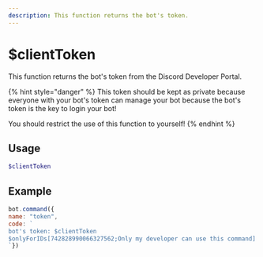 ```yaml
---
description: This function returns the bot's token.
---
```


# $clientToken

This function returns the bot's token from the Discord Developer Portal.

{% hint style="danger" %}
This token should be kept as private because everyone with your bot's token can manage your bot because the bot's token is the key to login your bot!

You should restrict the use of this function to yourself!
{% endhint %}

## Usage
```php
$clientToken
```

## Example

```javascript
bot.command({
name: "token",
code: `
bot's token: $clientToken
$onlyForIDs[742828990066327562;Only my developer can use this command]
`})
```



